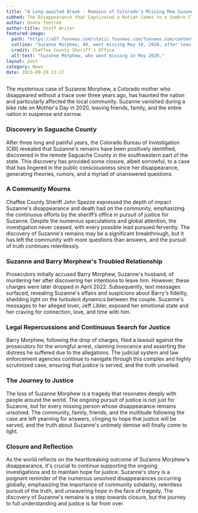 ```yaml
---
title: "A Long-awaited Break - Remains of Colorado's Missing Mom Suzanne Morphew Found"
subhed: The Disappearance that Captivated a Nation Comes to a Sombre Closure
author: Donna Teetree
author-title: Staff Writer
featured-image: 
  path: "https://a57.foxnews.com/static.foxnews.com/foxnews.com/content/uploads/2023/09/720/405/Untitled-design-1094.png?ve=1&tl=1"
  cutline: "Suzanne Morphew, 49, went missing May 10, 2020, after leaving her Colorado home to go on a bike ride."
  credit: Chaffee County Sheriff's Office
  alt-text: "Suzanne Morphew, who went missing in May 2020."
layout: post
category: News
date: 2023-09-28 13:17
---
```


The mysterious case of Suzanne Morphew, a Colorado mother who disappeared without a trace over three years ago, has haunted the nation and particularly affected the local community. Suzanne vanished during a bike ride on Mother's Day in 2020, leaving friends, family, and the entire nation in suspense and sorrow.

### **Discovery in Saguache County**
After three long and painful years, the Colorado Bureau of Investigation (CBI) revealed that Suzanne's remains have been positively identified, discovered in the remote Saguache County in the southwestern part of the state. This discovery has provided some closure, albeit sorrowful, to a case that has lingered in the public consciousness since her disappearance, generating theories, rumors, and a myriad of unanswered questions.

### **A Community Mourns**
Chaffee County Sheriff John Spezze expressed the depth of impact Suzanne's disappearance and death had on the community, emphasizing the continuous efforts by the sheriff’s office in pursuit of justice for Suzanne. Despite the numerous speculations and global attention, the investigation never ceased, with every possible lead pursued fervently. The discovery of Suzanne's remains may be a significant breakthrough, but it has left the community with more questions than answers, and the pursuit of truth continues relentlessly.

### **Suzanne and Barry Morphew's Troubled Relationship**
Prosecutors initially accused Barry Morphew, Suzanne's husband, of murdering her after discovering her intentions to leave him. However, these charges were later dropped in April 2022. Subsequently, text messages surfaced, revealing Suzanne's affairs and suspicions about Barry's fidelity, shedding light on the turbulent dynamics between the couple. Suzanne's messages to her alleged lover, Jeff Libler, exposed her emotional state and her craving for connection, love, and time with him.

### **Legal Repercussions and Continuous Search for Justice**
Barry Morphew, following the drop of charges, filed a lawsuit against the prosecutors for the wrongful arrest, claiming innocence and asserting the distress he suffered due to the allegations. The judicial system and law enforcement agencies continue to navigate through this complex and highly scrutinized case, ensuring that justice is served, and the truth unveiled.

### **The Journey to Justice**
The loss of Suzanne Morphew is a tragedy that resonates deeply with people around the world. The ongoing pursuit of justice is not just for Suzanne, but for every missing person whose disappearance remains unsolved. The community, family, friends, and the multitude following the case are left yearning for answers, clinging to hope that justice will be served, and the truth about Suzanne's untimely demise will finally come to light.

### **Closure and Reflection**
As the world reflects on the heartbreaking outcome of Suzanne Morphew's disappearance, it's crucial to continue supporting the ongoing investigations and to maintain hope for justice. Suzanne's story is a poignant reminder of the numerous unsolved disappearances occurring globally, emphasizing the importance of community solidarity, relentless pursuit of the truth, and unwavering hope in the face of tragedy. The discovery of Suzanne's remains is a step towards closure, but the journey to full understanding and justice is far from over.
